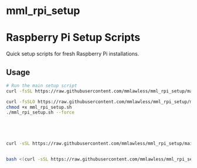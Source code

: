# mml_rpi_setup

# Raspberry Pi Setup Scripts

Quick setup scripts for fresh Raspberry Pi installations.

## Usage
```bash
# Run the main setup script
curl -fsSL https://raw.githubusercontent.com/mmlawless/mml_rpi_setup/main/mml_rpi_setup.sh | bash

curl -fsSLO https://raw.githubusercontent.com/mmlawless/mml_rpi_setup/main/mml_rpi_setup.sh
chmod +x mml_rpi_setup.sh
./mml_rpi_setup.sh --force





curl -sSL https://raw.githubusercontent.com/mmlawless/mml_rpi_setup/main/mml_rpi_setup.sh | bash -s -- --force </dev/tty


bash <(curl -sSL https://raw.githubusercontent.com/mmlawless/mml_rpi_setup/main/mml_rpi_setup.sh) -- --force

